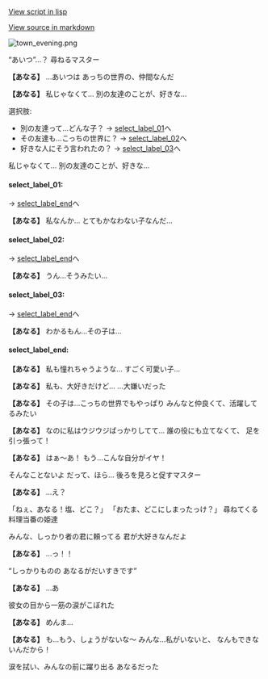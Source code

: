 [View script in lisp](../scripts/20141302.txt)

[View source in markdown](20141302.md)

![town_evening.png](../images/backgrounds/town_evening.png)

“あいつ”…？
尋ねるマスター

**【あなる】**
…あいつは
あっちの世界の、仲間なんだ

**【あなる】**
私じゃなくて…
別の友達のことが、好きな…

選択肢:
- 別の友達って…どんな子？ → [select_label_01](#select_label_01)へ
- その友達も…こっちの世界に？ → [select_label_02](#select_label_02)へ
- 好きな人にそう言われたの？ → [select_label_03](#select_label_03)へ

私じゃなくて…
別の友達のことが、好きな…

#### select_label_01:
 → [select_label_end](#select_label_end)へ

**【あなる】**
私なんか…
とてもかなわない子なんだ…

#### select_label_02:
 → [select_label_end](#select_label_end)へ

**【あなる】**
うん…そうみたい…

#### select_label_03:
 → [select_label_end](#select_label_end)へ

**【あなる】**
わかるもん…その子は…

#### select_label_end:

**【あなる】**
私も憧れちゃうような…
すごく可愛い子…

**【あなる】**
私も、大好きだけど…
…大嫌いだった

**【あなる】**
その子は…こっちの世界でもやっぱり
みんなと仲良くて、活躍してるみたい

**【あなる】**
なのに私はウジウジばっかりしてて…
誰の役にも立てなくて、
足を引っ張って！

**【あなる】**
はぁ〜あ！
もう…こんな自分がイヤ！

そんなことないよ
だって、ほら…
後ろを見ろと促すマスター

**【あなる】**
…え？

「ねぇ、あなる！塩、どこ？」
「おたま、どこにしまったっけ？」
尋ねてくる料理当番の姫達

みんな、しっかり者の君に頼ってる
君が大好きなんだよ

**【あなる】**
…っ！！

“しっかりものの
あなるがだいすきです”

**【あなる】**
…あ

彼女の目から一筋の涙がこぼれた

**【あなる】**
めんま…

**【あなる】**
も…もう、しょうがないな〜
みんな…私がいないと、
なんもできないんだから！

涙を拭い、みんなの前に躍り出る
あなるだった
